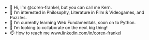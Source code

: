 - 👋 Hi, I’m @coren-frankel, but you can call me Kern.
- 👀 I’m interested in Philosophy, Literature in Film & Videogames, and Puzzles.
- 🌱 I’m currently learning Web Fundamentals, soon on to Python.
- 💞️ I’m looking to collaborate on the next big thing!
- 📫 How to reach me www.linkedin.com/in/coren-frankel

<!---
coren-frankel/coren-frankel is a ✨ special ✨ repository because its `README.md` (this file) appears on your GitHub profile.
You can click the Preview link to take a look at your changes.
--->
